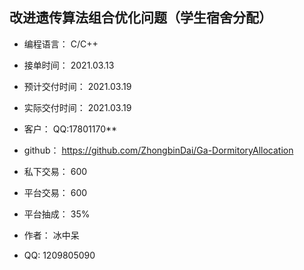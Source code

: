 ## 改进遗传算法组合优化问题（学生宿舍分配）

* 编程语言：	        C/C++

* 接单时间：	        2021.03.13

* 预计交付时间：	2021.03.19

* 实际交付时间：	2021.03.19

* 客户：		           QQ:17801170**

* github：		        https://github.com/ZhongbinDai/Ga-DormitoryAllocation

* 私下交易：	        600

* 平台交易：	        600

* 平台抽成：	        35%

  

* 作者：		           冰中呆

* QQ:		               1209805090



